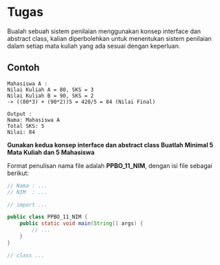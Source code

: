 # Tugas

Bualah sebuah sistem penilaian menggunakan konsep interface dan abstract class, kalian diperbolehkan untuk menentukan sistem penilaian dalam setiap mata kuliah yang ada sesuai dengan keperluan.

## Contoh
```
Mahasiswa A :
Nilai Kuliah A = 80, SKS = 3
Nilai Kuliah B = 90, SKS = 2
-> ((80*3) + (90*2))5 = 420/5 = 84 (Nilai Final)

Output :
Nama: Mahasiswa A
Total SKS: 5
Nilai: 84
```
**Gunakan kedua konsep interface dan abstract class Buatlah Minimal 5 Mata Kuliah dan 5 Mahasiswa**

Format penulisan nama file adalah **PPBO_11_NIM**, dengan isi file sebagai berikut:

```java
// Nama : ...
// NIM  : ...

// import ...

public class PPBO_11_NIM {
    public static void main(String[] args) {
        // ...
    }
}

// class ...

